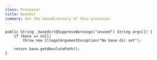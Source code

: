 ```yaml
---
class: Processor
title: basedir
summary: Get the basedirectory of this processor
---
```


	public String _basedir(@SuppressWarnings("unused") String args[]) {
		if (base == null)
			throw new IllegalArgumentException("No base dir set");

		return base.getAbsolutePath();
	}


